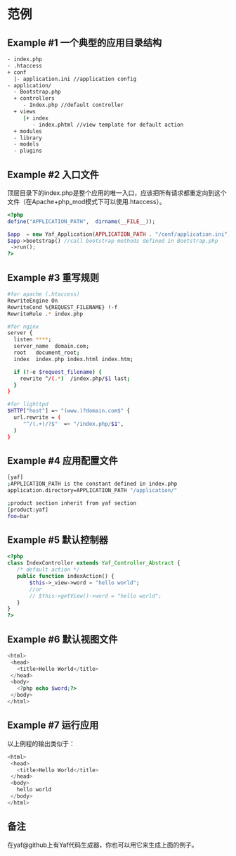 # 范例 

## Example #1 一个典型的应用目录结构

```bash
- index.php 
- .htaccess 
+ conf
  |- application.ini //application config
- application/
  - Bootstrap.php   
  + controllers
     - Index.php //default controller
  + views    
     |+ index   
        - index.phtml //view template for default action
  + modules 
  - library
  - models  
  - plugins 
```

## Example #2 入口文件

顶层目录下的index.php是整个应用的唯一入口，应该把所有请求都重定向到这个文件（在Apache+php_mod模式下可以使用.htaccess）。

```php
<?php
define("APPLICATION_PATH",  dirname(__FILE__));

$app  = new Yaf_Application(APPLICATION_PATH . "/conf/application.ini");
$app->bootstrap() //call bootstrap methods defined in Bootstrap.php
 ->run();
?>
```

## Example #3 重写规则

```bash
#for apache (.htaccess)
RewriteEngine On
RewriteCond %{REQUEST_FILENAME} !-f
RewriteRule .* index.php
```


```bash
#for nginx
server {
  listen ****;
  server_name  domain.com;
  root   document_root;
  index  index.php index.html index.htm;

  if (!-e $request_filename) {
    rewrite ^/(.*)  /index.php/$1 last;
  }
}
```


```bash
#for lighttpd
$HTTP["host"] =~ "(www.)?domain.com$" {
  url.rewrite = (
     "^/(.+)/?$"  => "/index.php/$1",
  )
}
```

## Example #4 应用配置文件

```bash
[yaf]
;APPLICATION_PATH is the constant defined in index.php
application.directory=APPLICATION_PATH "/application/" 

;product section inherit from yaf section
[product:yaf]
foo=bar
```

## Example #5 默认控制器

```php
<?php
class IndexController extends Yaf_Controller_Abstract {
   /* default action */
   public function indexAction() {
       $this->_view->word = "hello world";
       //or
       // $this->getView()->word = "hello world";
   }
}
?>
```

## Example #6 默认视图文件

```php
<html>
 <head>
   <title>Hello World</title>
 </head>
 <body>
   <?php echo $word;?>
 </body>
</html>
```

## Example #7 运行应用

以上例程的输出类似于：

```php
<html>
 <head>
   <title>Hello World</title>
 </head>
 <body>
   hello world
 </body>
</html>
```

## 备注

在yaf@github上有Yaf代码生成器，你也可以用它来生成上面的例子。
